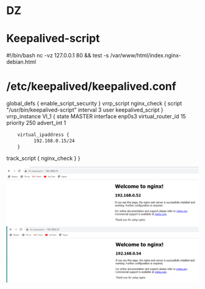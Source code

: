 # DZ 
# Keepalived-script
#!/bin/bash
 nc -vz 127.0.0.1 80 && test -s /var/www/html/index.nginx-debian.html

# /etc/keepalived/keepalived.conf
global_defs {
enable_script_security
}
vrrp_script nginx_check {
script "/usr/bin/keepalived-script"
interval 3
user keepalived_script
}
vrrp_instance VI_1 {
        state MASTER
        interface enp0s3
        virtual_router_id 15
        priority 250
        advert_int 1

        virtual_ipaddress {
              192.168.0.15/24
        }
track_script {
nginx_check
}
}

![Скрин 1](https://github.com/MalovAleksey/DZ/blob/main/2023-10-15_10-25-06.png)
![Скрин 1](https://github.com/MalovAleksey/DZ/blob/main/2023-10-15_10-25-31.png)
